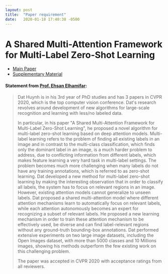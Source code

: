 ```yaml
---
layout: post
title:  "Paper requirement"
date:   2020-01-18 17:40:38 -0500
---
```


# **A Shared Multi-Attention Framework for Multi-Label Zero-Shot Learning**
- [Main Paper](https://drive.google.com/file/d/1vgPO_n1TW8IwEcXLK5w-4MfEjc73gO3t/view?usp=sharing) 
- [Supplementary Material](https://drive.google.com/file/d/1CIeMjWfi49IbB7fh1yy9e3GfB9mxxjMM/view?usp=sharing)

#### Statement from [Prof. Ehsan Elhamifar](https://www.ccs.neu.edu/home/eelhami/):
>Dat Huynh is in his 3rd year of PhD studies and has 3 papers in CVPR 2020, which is the top computer vision conference. Dat's research revolves around development of new algorithms for large-scale recognition and learning with less/no labeled data. 
>
>In particular, in his paper "A Shared Multi-Attention Framework for Multi-Label Zero-Shot Learning", he proposed a novel algorithm for multi-label zero-shot learning based on deep attention models. Multi-label learning refers to the problem of finding all existing labels in an image and in contrast to the multi-class classification, which finds only the dominant label in an image, is a much harder problem to address, due to conflicting information from different labels, which makes feature learning a very hard task in multi-label settings. The problem becomes much more challenging when many labels do not have any training annotations, which is referred to as zero-shot learning. Dat developed a new method for multi-label zero-shot learning by making the interesting observation that in order to classify all labels, the system has to focus on relevant regions in an image. However, existing attention models cannot generalize to unseen labels. Dat proposed a shared multi-attention model where different attention mechanisms learn to automatically focus on relevant labels, while each attention autonomously becomes an expert for recognizing a subset of relevant labels. He proposed a new learning mechanism in order to train these attention mechanism to be effectively used, be diverse and can find label-relevant regions without any ground-truth bounding-box annotations. Dat performed extensive experiments on two large image datasets, including the Open Images dataset, with more than 5000 classes and 10 Millions images, showing his methods outperform the few existing work on this challenging problem. 
>
>The paper was accepted in CVPR 2020 with acceptance ratings from all reviewers. 
